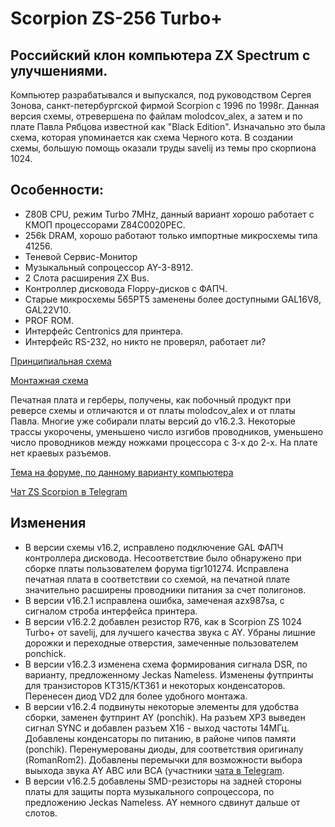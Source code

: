# Scorpion ZS-256 Turbo+

## Российский клон компьютера ZX Spectrum с улучшениями.

Компьютер разрабатывался и выпускался, под руководством Сергея Зонова, санкт-петербургской фирмой Scorpion с 1996 по 1998г.
Данная версия схемы, отревершена по файлам molodcov_alex, а затем и по плате Павла Рябцова известной как "Black Edition".
Изначально это была схема, которая упоминается как схема Черного кота. В создании схемы, большую помощь оказали труды savelij из темы про скорпиона 1024.

## Особенности:
- Z80B CPU, режим Turbo 7MHz, данный вариант хорошо работает с КМОП процессорами Z84C0020PEC.
- 256k DRAM, хорошо работают только импортные микросхемы типа 41256.
- Теневой Сервис-Монитор
- Музыкальный сопроцессор AY-3-8912.
- 2 Слота расширения ZX Bus.
- Контроллер дисковода Floppy-дисков с ФАПЧ.
- Старые микросхемы 565РТ5 заменены более доступными GAL16V8, GAL22V10.
- PROF ROM.
- Интерфейс Centronics для принтера.
- Интерфейс RS-232, но никто не проверял, работает ли?

[Принципиальная схема](Export/Schematic_Scorpion-256-Turbo_v16.2.5.pdf)

[Монтажная схема](Export/PCB_SILK_TOP_v16.2.5.pdf)

Печатная плата и герберы, получены, как побочный продукт при реверсе схемы и отличаются и от платы molodcov_alex и от платы Павла. Многие уже собирали платы версий до v16.2.3. 
Некоторые трассы укорочены, уменьшено число изгибов проводников, уменьшено число проводников между ножками процессора с 3-х до 2-х.
На плате нет краевых разъемов.

[Тема на форуме, по данному варианту компьютера](https://zx-pk.ru/threads/9195-scorpion-zs-256-turbo-restored)

[Чат ZS Scorpion  в Telegram](https://t.me/zs_scorpion)

## Изменения
- В версии схемы v16.2, исправлено подключение GAL ФАПЧ контроллера дисковода. Несоответствие было обнаружено при сборке платы пользователем форума tigr101274. Исправлена печатная плата в соответствии со схемой, на печатной плате значительно расширены проводники питания за счет полигонов.
- В версии v16.2.1 исправлена ошибка, замеченая azx987sa, с сигналом строба интерфейса принтера.
- В версии v16.2.2 добавлен резистор R76, как в Scorpion ZS 1024 Turbo+ от savelij, для лучшего качества звука с AY. Убраны лишние дорожки и переходные отверстия, замеченные пользователем ponchick.
- В версии v16.2.3 изменена схема формирования сигнала DSR, по варианту, предложенному Jeckas Nameless. Изменены футпринты для транзисторов КТ315/КТ361 и некоторых конденсаторов. Перенесен диод VD2 для более удобного монтажа.
- В версии v16.2.4 подвинуты некоторые элементы для удобства сборки, заменен футпринт AY (ponchik). На разъем XP3 выведен сигнал SYNC и добавлен разъем X16 - выход частоты 14МГц. Добавлены конденсаторы по питанию, в районе чипов памяти (ponchik). Перенумерованы диоды, для соответствия оригиналу (RomanRom2). Добавлены перемычки для возможности выбора выыхода звука AY ABC или BCA (участники [чата в Telegram](https://t.me/zs_scorpion).
- В версии v16.2.5 добавлены SMD-резисторы на задней стороны платы  для защиты порта музыкального сопроцессора, по предложению Jeckas Nameless. AY немного сдвинут дальше от слотов.